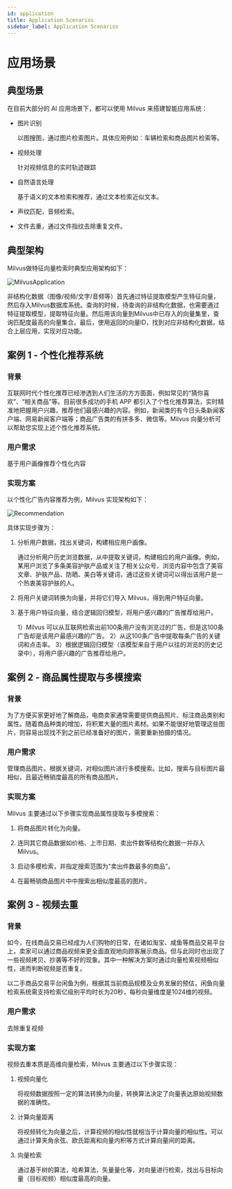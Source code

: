 ```yaml
---
id: application
title: Application Scenarios
sidebar_label: Application Scenarios
---
```


# 应用场景
## 典型场景

在目前大部分的 AI 应用场景下，都可以使用 Milvus 来搭建智能应用系统：

- 图片识别

  以图搜图，通过图片检索图片。具体应用例如：车辆检索和商品图片检索等。

- 视频处理

  针对视频信息的实时轨迹跟踪

- 自然语言处理

  基于语义的文本检索和推荐，通过文本检索近似文本。

- 声纹匹配，音频检索。

- 文件去重，通过文件指纹去除重复文件。


## 典型架构

Milvus做特征向量检索时典型应用架构如下：

![MilvusApplication](https://raw.githubusercontent.com/milvus-io/docs/master/assets/application_arch_cn.png)

非结构化数据（图像/视频/文字/音频等）首先通过特征提取模型产生特征向量，然后存入Milvus数据库系统。查询的时候，待查询的非结构化数据，也需要通过特征提取模型，提取特征向量。然后用该向量到Milvus中已存入的向量集里，查询匹配度最高的向量集合。最后，使用返回的向量ID，找到对应非结构化数据，结合上层应用，实现对应功能。

## 案例 1 - 个性化推荐系统

### 背景

互联网时代个性化推荐已经渗透到人们生活的方方面面，例如常见的“猜你喜欢”、“相关商品”等。目前很多成功的手机 APP 都引入了个性化推荐算法，实时精准地把握用户兴趣，推荐他们最感兴趣的内容。例如，新闻类的有今日头条新闻客户端、网易新闻客户端等；商品广告类的有拼多多、微信等。Milvus 向量分析可以帮助您实现上述个性化推荐系统。

### 用户需求

基于用户画像推荐个性化内容

### 实现方案

以个性化广告内容推荐为例，Milvus 实现架构如下：

![Recommendation](https://raw.githubusercontent.com/milvus-io/docs/master/assets/ads_recommend_cn.png)

具体实现步骤为：

1. 分析用户数据，找出关键词，构建相应用户画像。

   通过分析用户历史浏览数据，从中提取关键词，构建相应的用户画像。例如，某用户浏览了多条美容护肤产品或关注了相关公众号，浏览内容中包含了美容文章、护肤产品、防晒、美白等关键词，通过这些关键词可以得出该用户是一个热衷美容护肤的人。

2. 将用户关键词转换为向量，并将它们导入 Milvus，得到用户特征向量。

3. 基于用户特征向量，结合逻辑回归模型，将用户感兴趣的广告推荐给用户。

   1）Milvus 可以从互联网检索出前100条用户没有浏览过的广告，但是这100条广告却是该用户最感兴趣的广告。
   2）从这100条广告中提取每条广告的关键词和点击率。
   3）根据逻辑回归模型（该模型来自于用户以往的浏览的历史记录中），将用户感兴趣的广告推荐给用户。

## 案例 2 - 商品属性提取与多模搜索

### 背景

为了方便买家更好地了解商品，电商卖家通常需要提供商品照片、标注商品类别和属性。随着商品种类的增加，将积累大量的图片素材。如果不能很好地管理这些图片，则容易出现找不到之前已经准备好的图片，需要重新拍摄的情况。

### 用户需求

管理商品图片。根据关键词，对相似图片进行多模搜索。比如，搜索与目标图片最相似，且最近畅销度最高的所有商品图片。

### 实现方案

Milvus 主要通过以下步骤实现商品属性提取与多模搜索：

1. 将商品图片转化为向量。

2. 连同其它商品数据如价格、上市日期、卖出件数等结构化数据一并存入 Milvus。

3. 启动多模检索，并指定搜索范围为“卖出件数最多的商品”。

4. 在最畅销商品图片中中搜索出相似度最高的图片。


## 案例 3 - 视频去重

### 背景

如今，在线商品交易已经成为人们购物的日常，在诸如淘宝、咸鱼等商品交易平台上，卖家可以通过商品视频来更全面直观地向顾客展示商品。但与此同时也出现了一些视频拷贝、抄袭等不好的现象。其中一种解决方案时通过向量检索视频相似性，进而判断视频是否重复。

以二手商品交易平台闲鱼为例，根据其当前商品规模及业务发展的预估，闲鱼向量检索系统需支持检索亿级别平均时长为20秒，每秒向量维度是1024维的视频。

### 用户需求

去除重复视频

### 实现方案

视频去重本质是高维向量检索，Milvus 主要通过以下步骤实现：

1. 视频向量化

   将视频数据按照一定的算法转换为向量，转换算法决定了向量表达原始视频数据的准确性。

2. 计算向量距离

   将视频转化为向量之后，计算视频的相似性就相当于计算向量的相似性。可以通过计算夹角余弦、欧氏距离和向量内积等方式计算向量间的距离。

3. 向量检索

   通过基于树的算法，哈希算法，矢量量化等，对向量进行检索，找出与目标向量（目标视频）相似度最高的向量。
